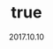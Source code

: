 ---
wip: "True"
id: "19770"
title:
  de: "Vergilbte Schatzkarte eines Meisterdiebes"
  en: "Timeworn Thief's Map"
  fr: "Carte de portail magique caché"
  ja: "転送魔紋の地図:深層"
  cn: "深层传送魔纹的地图"
  ko: "심층 전송 마법문양 지도"
layout: treasuremap
page_type: guide
categories: "treasuremap"
instanceType: "treasuremap"
date: "2017.10.10"
patchNumber: "4.1"
patchName: "The Legend Returns"
expac: "sb"
image: "/assets/img/content/klassen/Chocobo.webp"
terms:
    - term: "TreasureMaps"
    - term: "The Legend Returns"
sortid: 14
order: 14
plvl: 70
slug: "vergilbte_schatzkarte_eines_meisterdiebes"
maxpartysize: 8
treasuredungeons:
  - name: "the Hidden Canals of Uznair"
zones:
  - zonename: "The Lochs"
    fullimage: "/assets/img/treasuremaps/Vergilbte Schatzkarte eines Meisterdiebes/Das Fenn/Das Fenn.webp"
    subimage:
      - "/assets/img/treasuremaps/Vergilbte Schatzkarte eines Meisterdiebes/Das Fenn/A.webp"
      - "/assets/img/treasuremaps/Vergilbte Schatzkarte eines Meisterdiebes/Das Fenn/B.webp"
      - "/assets/img/treasuremaps/Vergilbte Schatzkarte eines Meisterdiebes/Das Fenn/C.webp"
      - "/assets/img/treasuremaps/Vergilbte Schatzkarte eines Meisterdiebes/Das Fenn/D.webp"
  - zonename: "The Ruby Sea"
    fullimage: "/assets/img/treasuremaps/Vergilbte Schatzkarte eines Meisterdiebes/Rubinsee/Rubinsee.webp"
    subimage:
      - "/assets/img/treasuremaps/Vergilbte Schatzkarte eines Meisterdiebes/Rubinsee/A.webp"
      - "/assets/img/treasuremaps/Vergilbte Schatzkarte eines Meisterdiebes/Rubinsee/B.webp"
      - "/assets/img/treasuremaps/Vergilbte Schatzkarte eines Meisterdiebes/Rubinsee/C.webp"
      - "/assets/img/treasuremaps/Vergilbte Schatzkarte eines Meisterdiebes/Rubinsee/D.webp"
      - "/assets/img/treasuremaps/Vergilbte Schatzkarte eines Meisterdiebes/Rubinsee/E.webp"
  - zonename: "Yanxia"
    fullimage: "/assets/img/treasuremaps/Vergilbte Schatzkarte eines Meisterdiebes/Yanxia/Yanxia.webp"
    subimage:
      - "/assets/img/treasuremaps/Vergilbte Schatzkarte eines Meisterdiebes/Yanxia/A.webp"
      - "/assets/img/treasuremaps/Vergilbte Schatzkarte eines Meisterdiebes/Yanxia/B.webp"
      - "/assets/img/treasuremaps/Vergilbte Schatzkarte eines Meisterdiebes/Yanxia/C.webp"
      - "/assets/img/treasuremaps/Vergilbte Schatzkarte eines Meisterdiebes/Yanxia/D.webp"
  - zonename: "The Azim Steppe"
    fullimage: "/assets/img/treasuremaps/Vergilbte Schatzkarte eines Meisterdiebes/Azim-Steppe/Azim-Steppe.webp"
    subimage:
      - "/assets/img/treasuremaps/Vergilbte Schatzkarte eines Meisterdiebes/Azim-Steppe/A.webp"
      - "/assets/img/treasuremaps/Vergilbte Schatzkarte eines Meisterdiebes/Azim-Steppe/B.webp"
---
